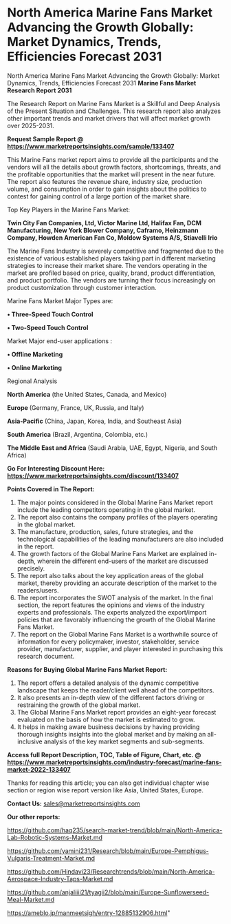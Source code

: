 # North America Marine Fans Market Advancing the Growth Globally: Market Dynamics, Trends, Efficiencies Forecast 2031
North America Marine Fans Market Advancing the Growth Globally: Market Dynamics, Trends, Efficiencies Forecast 2031
<strong>Marine Fans Market Research Report 2031</strong>

The Research Report on Marine Fans Market is a Skillful and Deep Analysis of the Present Situation and Challenges. This research report also analyzes other important trends and market drivers that will affect market growth over 2025-2031.

<strong>Request Sample Report @ <a href=https://www.marketreportsinsights.com/sample/133407>https://www.marketreportsinsights.com/sample/133407</a></strong>

This Marine Fans market report aims to provide all the participants and the vendors will all the details about growth factors, shortcomings, threats, and the profitable opportunities that the market will present in the near future. The report also features the revenue share, industry size, production volume, and consumption in order to gain insights about the politics to contest for gaining control of a large portion of the market share.

Top Key Players in the Marine Fans Market:

<strong>Twin City Fan Companies, Ltd, Victor Marine Ltd, Halifax Fan, DCM Manufacturing, New York Blower Company, Caframo, Heinzmann Company, Howden American Fan Co, Moldow Systems A/S, Stiavelli Irio</strong>

The Marine Fans Industry is severely competitive and fragmented due to the existence of various established players taking part in different marketing strategies to increase their market share. The vendors operating in the market are profiled based on price, quality, brand, product differentiation, and product portfolio. The vendors are turning their focus increasingly on product customization through customer interaction.

Marine Fans Market Major Types are:

<strong>• Three-Speed Touch Control

• Two-Speed Touch Control</strong>

Market Major end-user applications :

<strong>• Offline Marketing

• Online Marketing</strong>

Regional Analysis

</u><strong><b>North America</b></strong> (the United States, Canada, and Mexico)

<strong><b>Europe </b></strong>(Germany, France, UK, Russia, and Italy)

<strong><b>Asia-Pacific</b></strong> (China, Japan, Korea, India, and Southeast Asia)

<strong><b>South America</b></strong> (Brazil, Argentina, Colombia, etc.)

<strong><b>The Middle East and Africa</b></strong> (Saudi Arabia, UAE, Egypt, Nigeria, and South Africa)

<strong>Go For Interesting Discount Here: <a href=https://www.marketreportsinsights.com/discount/133407>https://www.marketreportsinsights.com/discount/133407</a></strong>

<strong>Points Covered in The Report:</strong>
<ol>
  <li>The major points considered in the Global Marine Fans Market report include the leading competitors operating in the global market.</li>
  <li>The report also contains the company profiles of the players operating in the global market.</li>
  <li>The manufacture, production, sales, future strategies, and the technological capabilities of the leading manufacturers are also included in the report.</li>
  <li>The growth factors of the Global Marine Fans Market are explained in-depth, wherein the different end-users of the market are discussed precisely.</li>
  <li>The report also talks about the key application areas of the global market, thereby providing an accurate description of the market to the readers/users.</li>
  <li>The report incorporates the SWOT analysis of the market. In the final section, the report features the opinions and views of the industry experts and professionals. The experts analyzed the export/import policies that are favorably influencing the growth of the Global Marine Fans Market.</li>
  <li>The report on the Global Marine Fans Market is a worthwhile source of information for every policymaker, investor, stakeholder, service provider, manufacturer, supplier, and player interested in purchasing this research document.</li>
</ol>
<strong>Reasons for Buying Global Marine Fans Market Report:</strong>

<ol>
  <li>The report offers a detailed analysis of the dynamic competitive landscape that keeps the reader/client well ahead of the competitors.</li>
  <li>It also presents an in-depth view of the different factors driving or restraining the growth of the global market.</li>
  <li>The Global Marine Fans Market report provides an eight-year forecast evaluated on the basis of how the market is estimated to grow.</li>
  <li>It helps in making aware business decisions by having providing thorough insights insights into the global market and by making an all-inclusive analysis of the key market segments and sub-segments.</li>
</ol>
<strong>Access full Report Description, TOC, Table of Figure, Chart, etc. @ <a href=https://www.marketreportsinsights.com/industry-forecast/marine-fans-market-2022-133407>https://www.marketreportsinsights.com/industry-forecast/marine-fans-market-2022-133407</a></strong>


Thanks for reading this article; you can also get individual chapter wise section or region wise report version like Asia, United States, Europe.

<strong>Contact Us:</strong>
sales@marketreportsinsights.com

<strong>Our other reports:</strong>

<a href=https://github.com/haq235/search-market-trend/blob/main/North-America-Lab-Robotic-Systems-Market.md>https://github.com/haq235/search-market-trend/blob/main/North-America-Lab-Robotic-Systems-Market.md</a>

<a href=https://github.com/yamini231/Research/blob/main/Europe-Pemphigus-Vulgaris-Treatment-Market.md>https://github.com/yamini231/Research/blob/main/Europe-Pemphigus-Vulgaris-Treatment-Market.md</a>

<a href=https://github.com/Hindavi23/Researchtrends/blob/main/North-America-Aerospace-Industry-Taps-Market.md>https://github.com/Hindavi23/Researchtrends/blob/main/North-America-Aerospace-Industry-Taps-Market.md</a>

<a href=https://github.com/anjaliiii21/tyagii2/blob/main/Europe-Sunflowerseed-Meal-Market.md>https://github.com/anjaliiii21/tyagii2/blob/main/Europe-Sunflowerseed-Meal-Market.md</a>

<a href=https://ameblo.jp/manmeetsigh/entry-12885132906.html>https://ameblo.jp/manmeetsigh/entry-12885132906.html</a>"
